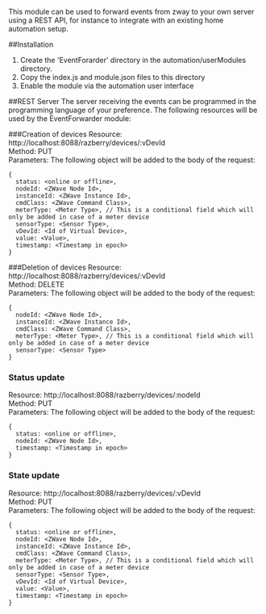 This module can be used to forward events from zway to your own server using a REST API, for instance to integrate with an existing home automation setup.

##Installation
1. Create the 'EventForarder' directory in the automation/userModules directory.
2. Copy the index.js and module.json files to this directory
3. Enable the module via the automation user interface

##REST Server
The server receiving the events can be programmed in the programming language of your preference. The following resources will be used by the EventForwarder module:

###Creation of devices
Resource: http://localhost:8088/razberry/devices/:vDevId  
Method: PUT  
Parameters: The following object will be added to the body of the request:
```
{
  status: <online or offline>,
  nodeId: <ZWave Node Id>,
  instanceId: <ZWave Instance Id>,
  cmdClass: <ZWave Command Class>,
  meterType: <Meter Type>, // This is a conditional field which will only be added in case of a meter device
  sensorType: <Sensor Type>,
  vDevId: <Id of Virtual Device>,
  value: <Value>,
  timestamp: <Timestamp in epoch>
}
```

###Deletion of devices
Resource: http://localhost:8088/razberry/devices/:vDevId  
Method: DELETE  
Parameters: The following object will be added to the body of the request:
```
{
  nodeId: <ZWave Node Id>,
  instanceId: <ZWave Instance Id>,
  cmdClass: <ZWave Command Class>,
  meterType: <Meter Type>, // This is a conditional field which will only be added in case of a meter device
  sensorType: <Sensor Type>
}
```

### Status update
Resource: http://localhost:8088/razberry/devices/:nodeId  
Method: PUT  
Parameters: The following object will be added to the body of the request:
```
{
  status: <online or offline>,
  nodeId: <ZWave Node Id>,
  timestamp: <Timestamp in epoch>
}
```

### State update
Resource: http://localhost:8088/razberry/devices/:vDevId  
Method: PUT  
Parameters: The following object will be added to the body of the request:
```
{
  status: <online or offline>,
  nodeId: <ZWave Node Id>,
  instanceId: <ZWave Instance Id>,
  cmdClass: <ZWave Command Class>,
  meterType: <Meter Type>, // This is a conditional field which will only be added in case of a meter device
  sensorType: <Sensor Type>,
  vDevId: <Id of Virtual Device>,
  value: <Value>,
  timestamp: <Timestamp in epoch>
}
```
